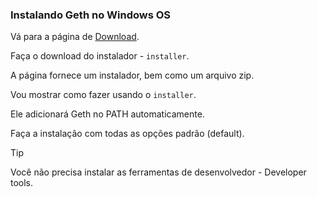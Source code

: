 ### Instalando Geth no Windows OS

Vá para a página de [Download](https://geth.ethereum.org/downloads/).

Faça o download do instalador - `installer`. 

A página fornece um instalador, bem como um arquivo zip.

Vou mostrar como fazer usando o `installer`.

Ele adicionará Geth no PATH automaticamente.

Faça a instalação com todas as opções padrão (default).

> [!TIP]
> Você não precisa instalar as ferramentas de desenvolvedor - Developer tools.
